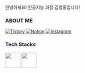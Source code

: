 안녕하세요! 인공지능 과정 김영홍입니다!

### ABOUT ME
[![Tistory](https://img.shields.io/badge/Tistory-eb531f?style=flat-square&logo=Tistory&logoColor=white)](https://winterx3.tistory.com/)
[![Notion](https://img.shields.io/badge/Notion-000000?style=flat-square&logo=Notion&logoColor=white)](https://winterx3.notion.site/184d3416051880dfa28bcb58a1c7f828?pvs=4)
[![Instagram](https://img.shields.io/badge/Instagram-FF0069?style=flat-square&logo=Instagram&logoColor=white)](https://winterx3.notion.site/184d3416051880dfa28bcb58a1c7f828?pvs=4)

### Tech Stacks

<p>
  <img src="https://skillicons.dev/icons?i=python" width="48" height="48" />
  <img src="https://skillicons.dev/icons?i=java" width="48" height="48" />
</p>
